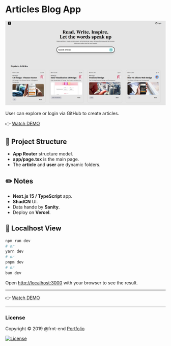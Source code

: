 # Articles Blog App

![Blog Preview](public/preview.jpg "Blog Preview")

User can explore or login via GitHub to create articles.

👉 [Watch DEMO](https://nextjs-15-sanity-blog-gules.vercel.app/)

## 📁 Project Structure

- **App Router** structure model.
- **app/page.tsx** is the main page.
- The **article** and **user** are dynamic folders.

## ✏️ Notes

- **Next.js 15 / TypeScript** app.
- **ShadCN** UI.
- Data hande by **Sanity**.
- Deploy on **Vercel**.

## 🌈 Localhost View

```bash
npm run dev
# or
yarn dev
# or
pnpm dev
# or
bun dev
```

Open [http://localhost:3000](http://localhost:3000) with your browser to see the result.

---

👉 [Watch DEMO](https://nextjs-15-sanity-blog-gules.vercel.app/)

---

### License

Copyright © 2019 @frnt-end
[Portfolio](https://frnt-end.github.io/portfolio/)

[![License](https://img.shields.io/badge/License-Apache%202.0-blue.svg)](https://opensource.org/licenses/Apache-2.0)
